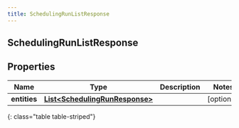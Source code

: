 ```yaml
---
title: SchedulingRunListResponse
---
```

## SchedulingRunListResponse


## Properties

| Name | Type | Description | Notes |
| ------------ | ------------- | ------------- | ------------- |
| **entities** | [**List&lt;SchedulingRunResponse&gt;**](SchedulingRunResponse.html) |  |  [optional] |
{: class="table table-striped"}



